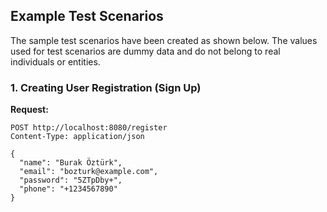 ## Example Test Scenarios

The sample test scenarios have been created as shown below. The values used for test scenarios are dummy data and do not belong to real individuals or entities.

### 1. Creating User Registration (Sign Up)

**Request:**

```http
POST http://localhost:8080/register
Content-Type: application/json

{
  "name": "Burak Öztürk",
  "email": "bozturk@example.com",
  "password": "5ZTpDby+",
  "phone": "+1234567890"
}
